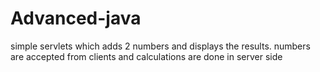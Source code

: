 # Advanced-java
simple servlets which adds 2 numbers and displays the results. numbers are accepted from clients and calculations are done in server side

